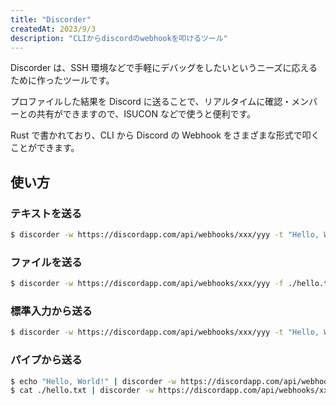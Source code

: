 ```yaml
---
title: "Discorder"
createdAt: 2023/9/3
description: "CLIからdiscordのwebhookを叩けるツール"
---
```


Discorder は、SSH 環境などで手軽にデバッグをしたいというニーズに応えるために作ったツールです。

プロファイルした結果を Discord に送ることで、リアルタイムに確認・メンバーとの共有ができますので、ISUCON などで使うと便利です。

Rust で書かれており、CLI から Discord の Webhook をさまざまな形式で叩くことができます。

## 使い方

### テキストを送る

```bash
$ discorder -w https://discordapp.com/api/webhooks/xxx/yyy -t "Hello, World!"
```

### ファイルを送る

```bash
$ discorder -w https://discordapp.com/api/webhooks/xxx/yyy -f ./hello.txt
```

### 標準入力から送る

```bash
$ discorder -w https://discordapp.com/api/webhooks/xxx/yyy -t "Hello, World!" -f ./hello.txt
```

### パイプから送る

```bash
$ echo "Hello, World!" | discorder -w https://discordapp.com/api/webhooks/xxx/yyy
$ cat ./hello.txt | discorder -w https://discordapp.com/api/webhooks/xxx/yyy
```
